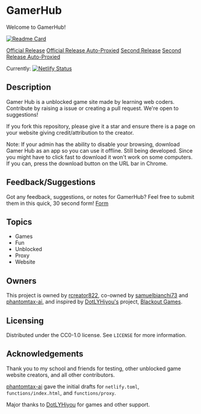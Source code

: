 # GamerHub
Welcome to GamerHub!

[![Readme Card](https://github-readme-stats.vercel.app/api/pin/?username=rcreator822&repo=GamerHub&theme=dark)](https://github.com/rcreator822/GamerHub)

[Official Release](https://ghgames.netlify.app)
[Official Release Auto-Proxied](https://ghgames.netlify.app/redirect.html)
[Second Release](https://rcreator822.github.io/GamerHub/index.html)
[Second Release Auto-Proxied](https://rcreator822.github.io/GamerHub/redirect.html)

Currently: [![Netlify Status](https://api.netlify.com/api/v1/badges/e185b786-9878-4207-81a6-11086ba79f8c/deploy-status)](https://app.netlify.com/projects/ghgames/deploys)

## Description

Gamer Hub is a unblocked game site made by learning web coders. Contribute by raising a issue or creating a pull request. We're open to suggestions!

If you fork this repository, please give it a star and ensure there is a page on your website giving credit/attribution to the creator.

Note: If your admin has the ability to disable your browsing, download Gamer Hub as an app so you can use it offline. Still being developed. Since you might have to click fast to download it won't work on some computers. If you can, press the download button on the URL bar in Chrome.

## Feedback/Suggestions

Got any feedback, suggestions, or notes for GamerHub? Feel free to submit them in this quick, 30 second form! [Form](https://docs.google.com/forms/d/e/1FAIpQLSfo5pN6hPgBc-o3lxlapUYTzVXj7zmcpOiQ6bsS_az2SVkcBg/viewform?usp=dialog)

## Topics

- Games
- Fun
- Unblocked
- Proxy
- Website

## Owners
This project is owned by [rcreator822](https://github.com/rcreator822), co-owned by [samuelbianchi73](https://github.com/samuelbianchi73) and [phantomtax-ai](https://github.com/phantomtax-ai), and inspired by [DotLYHiyou's](https://github.com/DotLYHiyou) project, [Blackout Games](https://github.com/DotLYHiyou/BlackoutGames).

## Licensing
Distributed under the CC0-1.0 license. See `LICENSE` for more information.

## Acknowledgements

Thank you to my school and friends for testing, other unblocked game website creators, and all other contributors.

[phantomtax-ai](https://github.com/phantomtax-ai) gave the initial drafts for `netlify.toml`, `functions/index.html`, and `functions/proxy`.

Major thanks to [DotLYHiyou](https://github.com/DotLYHiyou) for games and other support.
